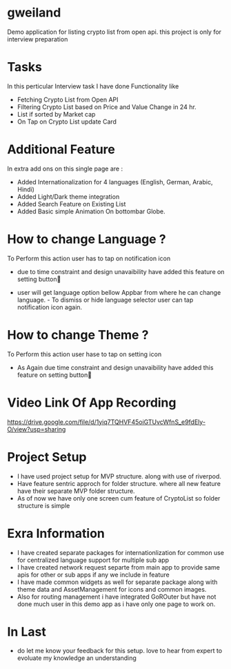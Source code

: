 # gweiland

Demo application for listing crypto list from open api. this project is only for interview preparation

# Tasks

In this perticular Interview task I have done Functionality like

- Fetching Crypto List from Open API
- Filtering Crypto List based on Price and Value Change in 24 hr.
- List if sorted by Market cap
- On Tap on Crypto List update Card

# Additional Feature

In extra add ons on this single page are :

- Added Internationalization for 4 languages (English, German, Arabic, Hindi)
- Added Light/Dark theme integration
- Added Search Feature on Existing List
- Added Basic simple Animation On bottombar Globe.

# How to change Language ?

To Perform this action user has to tap on notification icon

- due to time constraint and design unavaibility have added this feature on setting button😬

- user will get language option bellow Appbar from where he can change language. - To dismiss or hide language selector user can tap notification icon again.

# How to change Theme ?

To Perform this action user hase to tap on setting icon

- As Again due time constraint and design unavaibility have added this feature on setting button😬

# Video Link Of App Recording

https://drive.google.com/file/d/1yiq7TQHVF45oiGTUvcWfnS_e9fdEly-O/view?usp=sharing

# Project Setup

- I have used project setup for MVP structure. along with use of riverpod.
- Have feature sentric approch for folder structure. where all new feature have their separate MVP folder structure.
- As of now we have only one screen cum feature of CryptoList so folder structure is simple

# Exra Information

- I have created separate packages for internationlization for common use for centralized language support for multiple sub app
- I have created network request separte from main app to provide same apis for other or sub apps if any we include in feature
- I have made common widgets as well for separate package along with theme data and AssetManagement for icons and common images.
- Also for routing management i have integrated GoROuter but have not done much user in this demo app as i have only one page to work on.

# In Last

- do let me know your feedback for this setup. love to hear from expert to evoluate my knowledge an understanding

